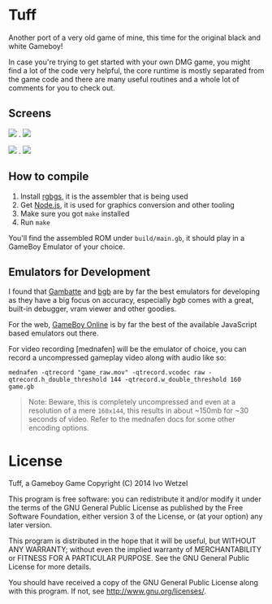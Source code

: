 # Tuff

Another port of a very old game of mine, this time for the original black and white Gameboy!

In case you're trying to get started with your own DMG game, you might find a lot of the code very helpful, the core runtime is mostly separated from the game code and there are many useful routines and a whole lot of comments for you to check out.


## Screens

![](http://dl.dropboxusercontent.com/u/2332843/tuff/screen1.png) . ![](http://dl.dropboxusercontent.com/u/2332843/tuff/screen2.png) 

![](http://dl.dropboxusercontent.com/u/2332843/tuff/screen3.png) . ![](http://dl.dropboxusercontent.com/u/2332843/tuff/screen4.png)


## How to compile

1. Install [rgbgs](https://github.com/bentley/rgbds), it is the assembler that is being used
2. Get [Node.js](https://nodejs.org), it is used for graphics conversion and other tooling
3. Make sure you got `make` installed 
4. Run `make`

You'll find the assembled ROM under `build/main.gb`, it should play in a GameBoy Emulator of your choice.


## Emulators for Development

I found that [Gambatte](https://github.com/sinamas/gambatte) and [bgb](http://bgb.bircd.org/) are by far the best emulators for developing 
as they have a big focus on accuracy, especially *bgb* comes with a great, 
built-in debugger, vram viewer and other goodies. 

For the web, [GameBoy Online](https://github.com/grantgalitz/GameBoy-Online) is by far the best of the available JavaScript based 
emulators out there.

For video recording [mednafen] will be the emulator of choice, you can record a 
uncompressed gameplay video along with audio like so:

    mednafen -qtrecord "game_raw.mov" -qtrecord.vcodec raw -qtrecord.h_double_threshold 144 -qtrecord.w_double_threshold 160 game.gb

> Note: Beware, this is completely uncompressed and even at a resolution of a mere 
> `160x144`, this results in about ~150mb for ~30 seconds of video. Refer to the 
> mednafen docs for some other encoding options.


# License

Tuff, a Gameboy Game
Copyright (C) 2014 Ivo Wetzel

This program is free software: you can redistribute it and/or modify
it under the terms of the GNU General Public License as published by
the Free Software Foundation, either version 3 of the License, or
(at your option) any later version.

This program is distributed in the hope that it will be useful,
but WITHOUT ANY WARRANTY; without even the implied warranty of
MERCHANTABILITY or FITNESS FOR A PARTICULAR PURPOSE.  See the
GNU General Public License for more details.

You should have received a copy of the GNU General Public License
along with this program.  If not, see <http://www.gnu.org/licenses/>.

